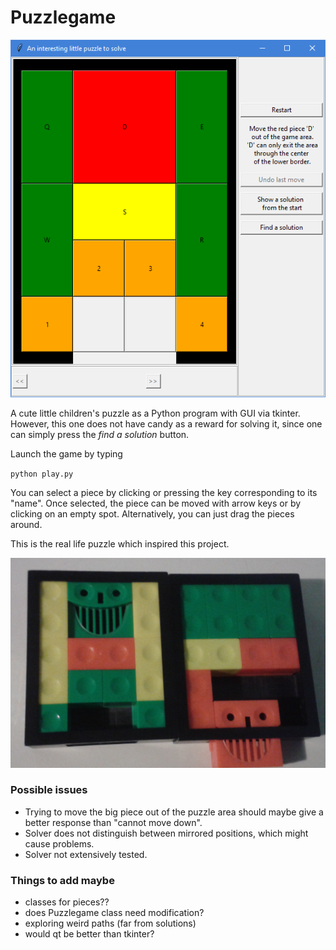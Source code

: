 # Puzzlegame

![puzzlegame window](game.PNG)

A cute little children's puzzle as a Python program with GUI via tkinter. However, this one does not have candy as a reward for solving it, since one can simply press the *find a solution* button.

Launch the game by typing

`python play.py`

You can select a piece by clicking or pressing the key corresponding to its "name". Once selected, the piece can be moved with arrow keys or by clicking on an empty spot. Alternatively, you can just drag the pieces around.


This is the real life puzzle which inspired this project.

![puzzle in real life](rl_puzzle.PNG)


<!-- ### Currently working on -->



### Possible issues
- Trying to move the big piece out of the puzzle area should maybe give a better response than "cannot move down".
- Solver does not distinguish between mirrored positions, which might cause problems.
- Solver not extensively tested.


<!-- ### Recent changes -->



### Things to add maybe
- classes for pieces??
- does Puzzlegame class need modification?
- exploring weird paths (far from solutions)
- would qt be better than tkinter?
